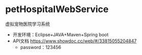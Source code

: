 # petHospitalWebService
虚拟宠物医院学习系统

- 开发环境：Eclipse+JAVA+Maven+Spring boot
- API文档 https://www.showdoc.cc/web/#/33815055204847  
	- password：123456